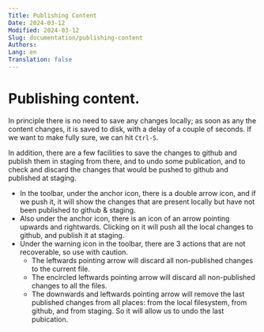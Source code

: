```yaml
---
Title: Publishing Content
Date: 2024-03-12
Modified: 2024-03-12
Slug: documentation/publishing-content
Authors: 
Lang: en
Translation: false
---
```


# Publishing content.

In principle there is no need to save any changes locally; as soon as any the content changes, it is saved to disk, with a delay of a couple of seconds. If we want to make fully sure, we can hit `Ctrl-S`.

In addition, there are a few facilities to save the changes to github and publish them in staging from there, and to undo some publication, and to check and discard the changes that would be pushed to github and published at staging.

- In the toolbar, under the anchor icon, there is a double arrow icon, and if we push it, it will show the changes that are present locally but have not been published to github & staging.
- Also under the anchor icon, there is an icon of an arrow pointing upwards and rightwards. Clicking on it will push all the local changes to github, and publish it at staging.
- Under the warning icon in the toolbar, there are 3 actions that are not recoverable, so use with caution.
    - The leftwards pointing arrow will discard all non-published changes to the current file.
    - The encircled leftwards pointing arrow will discard all non-published changes to all the files.
    - The downwards and leftwards pointing arrow will remove the last published changes from all places: from the local filesystem, from github, and from staging. So it will allow us to undo the last pubication.